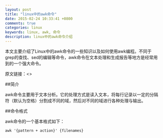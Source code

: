 ```yaml
---
layout: post
title: "linux中的awk命令"
date: 2015-02-24 10:33:41 +0800
comments: true
categories: linux
keywords: linux, awk, 命令
description: linux中的awk命令介绍
---
```


本文主要介绍了Linux中的awk命令的一些知识以及如何使用awk编程。不同于grep的查找、sed的编辑等命令，awk命令在文本处理和生成报告等地方是经常用到的一个强大命令。

<!--more-->

原文链接：<>

##简介

awk命令主要用于文本分析。它的处理方式是读入文本，将每行记录以一定的分隔符（默认为空格）分割成不同的域，然后对不同的域进行各种处理与输出。

##命令格式

awk命令的一个基本格式如下：

	awk '{pattern + action}' {filenames}











